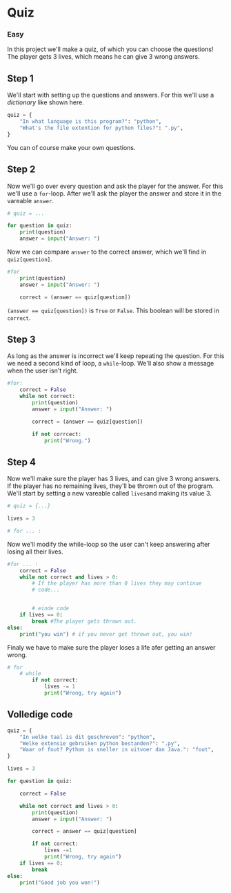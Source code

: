 # Quiz

### Easy

In this project we'll make a quiz, of which you can choose the questions! The player gets 3 lives, which means he can give 3 wrong answers.

## Step 1

We'll start with setting up the questions and answers. For this we'll use a _dictionary_ like shown here.

```py
quiz = {
    "In what language is this program?": "python",
    "What's the file extention for python files?": ".py",
}
```

You can of course make your own questions.

## Step 2

Now we'll go over every question and ask the player for the answer. For this we'll use a `for`-loop. After we'll ask the player the answer and store it in the vareable `answer`.

```py
# quiz = ...

for question in quiz:
    print(question)
    answer = input("Answer: ")
```

Now we can compare `answer` to the correct answer, which we'll find in `quiz[question]`.

```py
#for
    print(question)
    answer = input("Answer: ")

    correct = (answer == quiz[question])
```

`(answer == quiz[question])` is `True` or `False`. This boolean will be stored in `correct`.

## Step 3

As long as the answer is incorrect we'll keep repeating the question. For this we need a second kind of loop, a `while`-loop. We'll also show a message when the user isn't right.

```python
#for:
    correct = False
    while not correct:
        print(question)
        answer = input("Answer: ")

        correct = (answer == quiz[question])

        if not corrcect:
            print("Wrong.")
```

## Step 4

Now we'll make sure the player has 3 lives, and can give 3 wrong answers. If the player has no remaining lives, they'll be thrown out of the program. We'll start by setting a new vareable called `lives`and making its value 3.

```py
# quiz = {...}

lives = 3

# for ... :
```

Now we'll modify the while-loop so the user can't keep answering after losing all their lives.

```py
#for ... :
    correct = False
    while not correct and lives > 0:
        # If the player has more than 0 lives they may continue
        # code...


        # einde code
    if lives == 0:
        break #The player gets thrown out.
else:
    print("you win") # if you never get thrown out, you win!
```

Finaly we have to make sure the player loses a life afer getting an answer wrong.

```py
# for
    # while
        if not correct:
            lives -= 1
            print("Wrong, try again")
```

## Volledige code

```py
quiz = {
    "In welke taal is dit geschreven": "python",
    "Welke extensie gebruiken python bestanden?": ".py",
    "Waar of fout? Python is sneller in uitvoer dan Java.": "fout",
}

lives = 3

for question in quiz:

    correct = False

    while not correct and lives > 0:
        print(question)
        answer = input("Answer: ")

        correct = answer == quiz[question]

        if not correct:
            lives -=1
            print("Wrong, try again")
    if lives == 0:
        break
else:
    print("Good job you won!")
```

